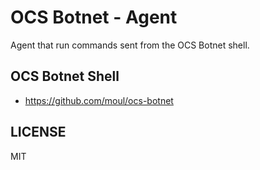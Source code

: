 OCS Botnet - Agent
==================

Agent that run commands sent from the OCS Botnet shell.

OCS Botnet Shell
----------------

- https://github.com/moul/ocs-botnet

LICENSE
-------

MIT
